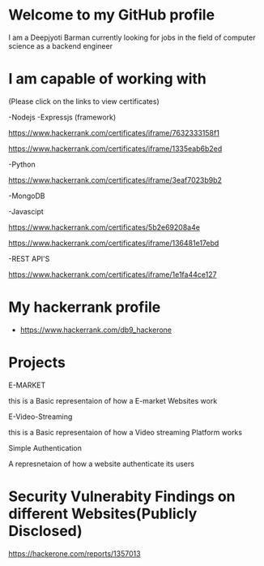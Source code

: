 # Welcome to my GitHub profile
I am a Deepjyoti Barman currently looking for jobs in the field of computer science as a backend engineer

# I am capable of working with 

(Please click on the links to view certificates)

-Nodejs
  -Expressjs (framework)
  
   https://www.hackerrank.com/certificates/iframe/7632333158f1
   
   https://www.hackerrank.com/certificates/iframe/1335eab6b2ed
   
-Python

   https://www.hackerrank.com/certificates/iframe/3eaf7023b9b2
   
-MongoDB

-Javascipt

   https://www.hackerrank.com/certificates/5b2e69208a4e
   
   https://www.hackerrank.com/certificates/iframe/136481e17ebd
   
-REST API'S

   https://www.hackerrank.com/certificates/iframe/1e1fa44ce127

# My hackerrank profile

- https://www.hackerrank.com/db9_hackerone

# Projects

E-MARKET 

  this is a Basic representaion of how a E-market Websites work

E-Video-Streaming

  this is a Basic representaion of how a Video streaming Platform works
  
Simple Authentication
  
  A represnetaion of how a website authenticate its users

# Security Vulnerabity Findings on different Websites(Publicly Disclosed)

https://hackerone.com/reports/1357013
